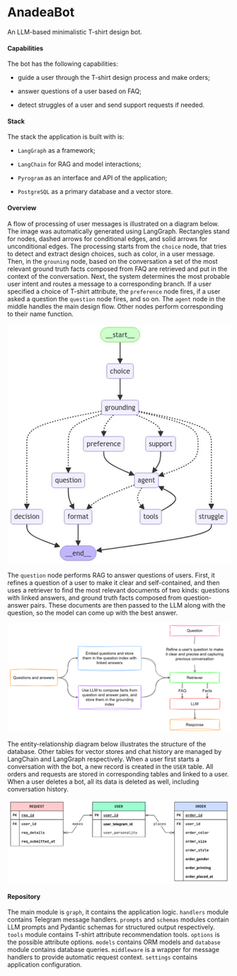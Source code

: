 # AnadeaBot

An LLM-based minimalistic T-shirt design bot.

#### Capabilities

The bot has the following capabilities:

- guide a user through the T-shirt design process and make orders;

- answer questions of a user based on FAQ;

- detect struggles of a user and send support requests if needed.

#### Stack

The stack the application is built with is:

- `LangGraph` as a framework;

- `LangChain` for RAG and model interactions;

- `Pyrogram` as an interface and API of the application;

- `PostgreSQL` as a primary database and a vector store.

#### Overview

A flow of processing of user messages is illustrated on a diagram below. The image was automatically generated using LangGraph. Rectangles stand for nodes, dashed arrows for conditional edges, and solid arrows for unconditional edges. The processing starts from the `choice` node, that tries to detect and extract design choices, such as color, in a user message. Then, in the `grouning` node, based on the conversation a set of the most relevant ground truth facts composed from FAQ are retrieved and put in the context of the conversation. Next, the system determines the most probable user intent and routes a message to a corresponding branch. If a user specified a choice of T-shirt attribute, the `preference` node fires, if a user asked a question the  `question` node fires, and so on. The `agent` node in the middle handles the main design flow. Other nodes perform corresponding to their name function.

<p align="center"><img src="./docs/graph.png" alt="Graph"></p>

The `question` node performs RAG to answer questions of users. First, it refines a question of a user to make it clear and self-contained, and then uses a retriever to find the most relevant documents of two kinds:  questions with linked answers, and ground truth facts composed from question-answer pairs. These documents are then passed to the LLM along with the question, so the model can come up with the best answer.

<p align="center"><img src="./docs/rag.svg" alt="Rag"></p>

The entity-relationship diagram below illustrates the structure of the database. Other tables for vector stores and chat history are managed by LangChain and LangGraph respectively. When a user first starts a conversation with the bot, a new record is created in the `USER` table. All orders and requests are stored in corresponding tables and linked to a user. When a user deletes a bot, all its data is deleted as well, including conversation history.

<p align="center"><img src="./docs/database.svg" alt="Database" align="center"></p>

#### Repository

The main module is `graph`, it contains the application logic. `handlers` module contains Telegram message handlers. `prompts` and `schemas` modules contain LLM prompts and Pydantic schemas for structured output respectively. `tools` module contains T-shirt attribute recommendation tools. `options` is the possible attribute options. `models` contains ORM models and `database` module contains database queries. `middleware` is a wrapper for message handlers to provide automatic request context. `settings` contains application configuration.